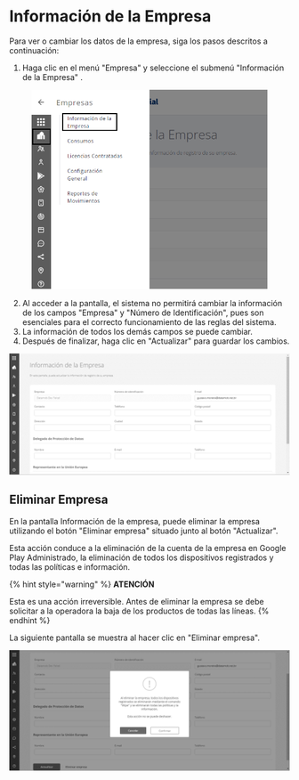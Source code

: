 # Información de la Empresa

Para ver o cambiar los datos de la empresa, siga los pasos descritos a continuación:

1. Haga clic en el menú "Empresa" y seleccione el submenú "Información de la Empresa" .

<figure><img src="../.gitbook/assets/Captura de tela 2023-11-06 170944.png" alt="" width="563"><figcaption></figcaption></figure>

2. Al acceder a la pantalla, el sistema no permitirá cambiar la información de los campos "Empresa" y "Número de Identificación", pues son esenciales para el correcto funcionamiento de las reglas del sistema.
3. La información de todos los demás campos se puede cambiar.
4. Después de finalizar, haga clic en "Actualizar" para guardar los cambios.

![](<../.gitbook/assets/19 (2).png>)

## **Eliminar Empresa**

En la pantalla Información de la empresa, puede eliminar la empresa utilizando el botón "Eliminar empresa" situado junto al botón "Actualizar".

Esta acción conduce a la eliminación de la cuenta de la empresa en Google Play Administrado, la eliminación de todos los dispositivos registrados y todas las políticas e información.

{% hint style="warning" %}
**ATENCIÓN**

Esta es una acción irreversible. Antes de eliminar la empresa se debe solicitar a la operadora la baja de los productos de todas las líneas.
{% endhint %}

La siguiente pantalla se muestra al hacer clic en "Eliminar empresa".

![](<../.gitbook/assets/20 (2).png>)
